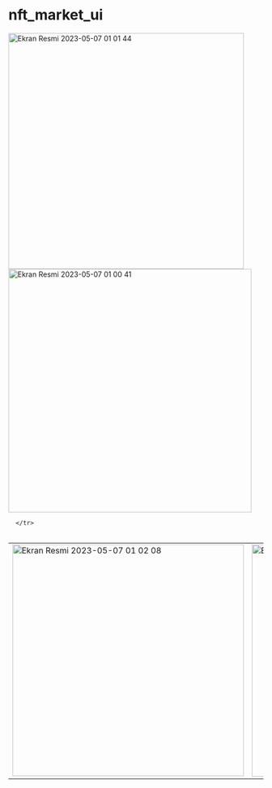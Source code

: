 # nft_market_ui
 
   </tr>
 </table>
 
 <table>
 
  <tr>
<img width="465" alt="Ekran Resmi 2023-05-07 01 01 44" src="https://user-images.githubusercontent.com/79910694/236652069-ceed8ba6-06eb-4f77-aba0-979d9b88ff32.png">
 <img width="480" alt="Ekran Resmi 2023-05-07 01 00 41" src="https://user-images.githubusercontent.com/79910694/236652073-58306116-0162-4493-8d24-1c23ded0d50f.png">

      </tr>
 </table>
 
  </tr>
 </table>
 
 <table>
 
  <tr>
 <td valign="top"><img width="457" alt="Ekran Resmi 2023-05-07 01 02 08" src="https://user-images.githubusercontent.com/79910694/236650465-1c7c42fe-1c8a-4e30-b048-ad6eab36d536.png">
 <td valign="top"><img width="458" alt="Ekran Resmi 2023-05-07 01 02 20" src="https://user-images.githubusercontent.com/79910694/236650467-eaa1a22a-04bb-474f-a484-934666872d48.png">
     </tr>
 </table>
 



